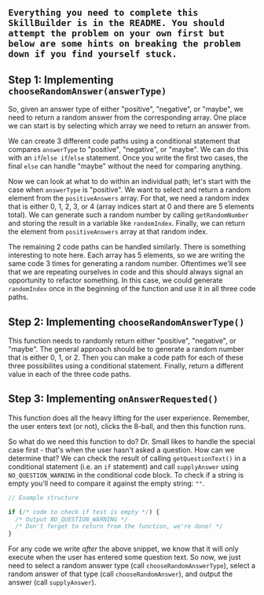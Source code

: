 ## `Everything you need to complete this SkillBuilder is in the README. You should attempt the problem on your own first but below are some hints on breaking the problem down if you find yourself stuck.`

## Step 1: Implementing `chooseRandomAnswer(answerType)`

So, given an answer type of either "positive", "negative", or "maybe", we need to return a random answer from the corresponding array. One place we can start is by selecting which array we need to return an answer from.

We can create 3 different code paths using a conditional statement that compares `answerType` to "positive", "negative", or "maybe".  We can do this with an `if`/`else if`/`else` statement. Once you write the first two cases, the final `else` can handle "maybe" without the need for comparing anything.

Now we can look at what to do within an individual path; let's start with the case when `answerType` is "positive". We want to select and return a random element from the `positiveAnswers` array. For that, we need a random index that is either 0, 1, 2, 3, or 4 (array indices start at 0 and there are 5 elements total). We can generate such a random number by calling `getRandomNumber` and storing the result in a variable like `randomIndex`.  Finally, we can return the element from `positiveAnswers` array at that random index.

The remaining 2 code paths can be handled similarly.  There is something interesting to note here. Each array has 5 elements, so we are writing the same code 3 times for generating a random number. Oftentimes we'll see that we are repeating ourselves in code and this should always signal an opportunity to refactor something. In this case, we could generate `randomIndex` once in the beginning of the function and use it in all three code paths.

## Step 2: Implementing `chooseRandomAnswerType()`

This function needs to randomly return either "positive", "negative", or "maybe". The general approach should be to generate a random number that is either 0, 1, or 2. Then you can make a code path for each of these three possibilites using a conditional statement. Finally, return a different value in each of the three code paths.

## Step 3: Implementing `onAnswerRequested()`

This function does all the heavy lifting for the user experience. Remember, the user enters text (or not), clicks the 8-ball, and then this function runs.

So what do we need this function to do? Dr. Small likes to handle the special case first - that's when the user hasn't asked a question. How can we determine that? We can check the result of calling `getQuestionText()` in a conditional statement (i.e. an `if` statement) and call `supplyAnswer` using `NO_QUESTION_WARNING` in the conditional code block. To check if a string is empty you'll need to compare it against the empty string: `""`.

```js
// Example structure

if (/* code to check if test is empty */) {
  /* Output NO_QUESTION_WARNING */
  /* Don't forget to return from the function, we're done! */
}
```

For any code we write *after* the above snippet, we know that it will only execute when the user has entered some question text. So now, we just need to select a random answer type (call `chooseRandomAnswerType`), select a random answer of that type (call `chooseRandomAnswer`), and output the answer (call `supplyAnswer`).
